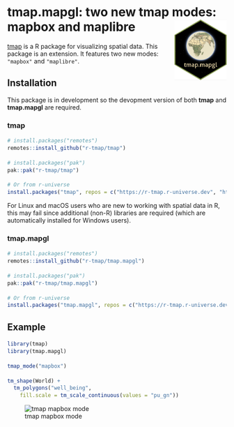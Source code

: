 
# tmap.mapgl: two new tmap modes: mapbox and maplibre <img src="man/figures/logo.png" align="right" height="139" alt="" />

[tmap](https://r-tmap.github.io/tmap/) is a R package for visualizing
spatial data. This package is an extension. It features two new modes:
`"mapbox"` and `"maplibre"`.

## Installation

This package is in development so the devopment version of both **tmap**
and **tmap.mapgl** are required.

### tmap

``` r
# install.packages("remotes")
remotes::install_github("r-tmap/tmap")

# install.packages("pak")
pak::pak("r-tmap/tmap")

# Or from r-universe
install.packages("tmap", repos = c("https://r-tmap.r-universe.dev", "https://cloud.r-project.org"))
```

For Linux and macOS users who are new to working with spatial data in R,
this may fail since additional (non-R) libraries are required (which are
automatically installed for Windows users).

### tmap.mapgl

``` r
# install.packages("remotes")
remotes::install_github("r-tmap/tmap.mapgl")

# install.packages("pak")
pak::pak("r-tmap/tmap.mapgl")

# Or from r-universe
install.packages("tmap.mapgl", repos = c("https://r-tmap.r-universe.dev", "https://cloud.r-project.org"))
```

## Example

``` r
library(tmap)
library(tmap.mapgl)

tmap_mode("mapbox")

tm_shape(World) + 
  tm_polygons("well_being",
    fill.scale = tm_scale_continuous(values = "pu_gn"))
```

<figure>
<img
src="https://r-tmap.github.io/tmap.mapgl/reference/figures/mapbox_well_being.jpg"
alt="tmap mapbox mode" />
<figcaption aria-hidden="true">tmap mapbox mode</figcaption>
</figure>
